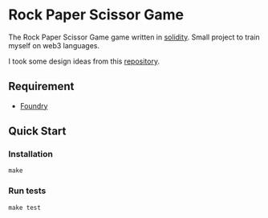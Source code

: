 # Rock Paper Scissor Game

The Rock Paper Scissor Game game written in [solidity](https://github.com/ethereum/solidity).
Small project to train myself on web3 languages.

I took some design ideas from this [repository](https://github.com/ojroques/ethereum-rockpaperscissors).

## Requirement

- [Foundry](https://github.com/foundry-rs/foundry#installation)

## Quick Start

### Installation
`make`

### Run tests

`make test`